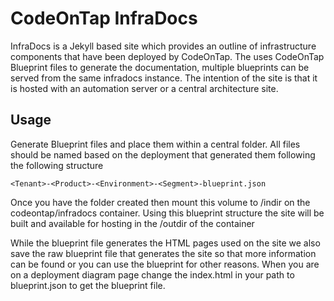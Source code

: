 # CodeOnTap InfraDocs

InfraDocs is a Jekyll based site which provides an outline of infrastructure components that have been deployed by CodeOnTap. The uses CodeOnTap Blueprint files to generate the documentation, multiple blueprints can be served from the same infradocs instance.  The intention of the site is that it is hosted with an automation server or a central architecture site. 

## Usage

Generate Blueprint files and place them within a central folder. All files should be named based on the deployment that generated them following the following structure

```
<Tenant>-<Product>-<Environment>-<Segment>-blueprint.json
```

Once you have the folder created then mount this volume to /indir on the codeontap/infradocs container. Using this blueprint structure the site will be built and available for hosting in the /outdir of the container

While the blueprint file generates the HTML pages used on the site we also save the raw blueprint file that generates the site so that more information can be found or you can use the blueprint for other reasons. When you are on a deployment diagram page change the index.html in your path to blueprint.json to get the blueprint file.